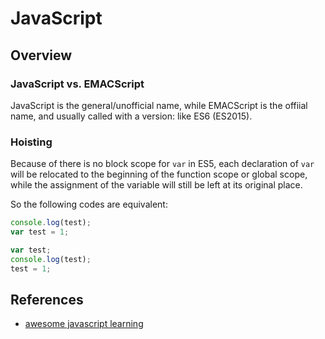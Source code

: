 
# JavaScript

## Overview

### JavaScript vs. EMACScript

JavaScript is the general/unofficial name, while EMACScript is the offiial name, and usually called with a version: like ES6 (ES2015).


### Hoisting
Because of there is no block scope for `var` in ES5, each declaration of `var` will be relocated to the beginning of the function scope or global scope, while the assignment of the variable will still be left at its original place.

So the following codes are equivalent:
```javascript
console.log(test);
var test = 1;
```
```javascript
var test;
console.log(test);
test = 1;
```

## References

  * [awesome javascript learning](https://github.com/micromata/awesome-javascript-learning)
